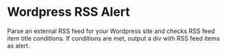 
# Wordpress RSS Alert

Parse an external RSS feed for your Wordpress site and checks RSS feed item title conditions. If conditions are met, output a div with RSS feed items as alert.
